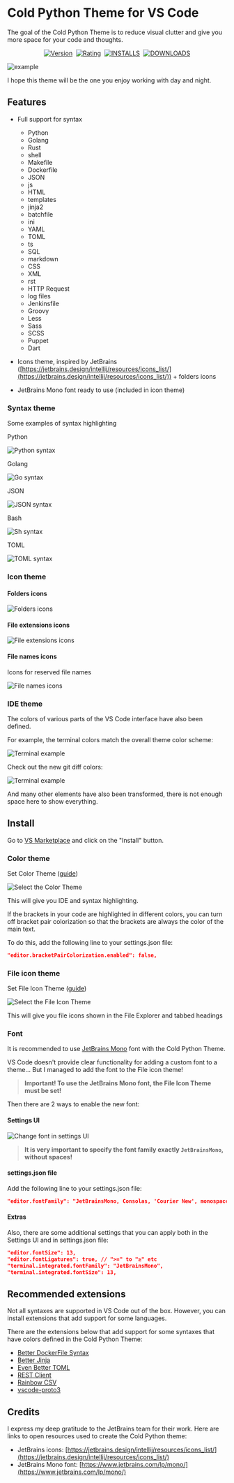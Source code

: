 # Cold Python Theme for VS Code

The goal of the Cold Python Theme is to reduce visual clutter and give you more space for your code and thoughts.

<p align="center">
    <a href="https://marketplace.visualstudio.com/items?itemName=nparamonov.cold-python-theme"><img src="https://img.shields.io/visual-studio-marketplace/v/nparamonov.cold-python-theme?style=for-the-badge&colorA=555555&colorB=007ec6&label=VERSION" alt="Version"></a>&nbsp;
    <a href="https://marketplace.visualstudio.com/items?itemName=nparamonov.cold-python-theme"><img src="https://img.shields.io/visual-studio-marketplace/r/nparamonov.cold-python-theme?style=for-the-badge&colorA=555555&colorB=007ec6&label=RATING" alt="Rating"></a>&nbsp;
    <a href="https://marketplace.visualstudio.com/items?itemName=nparamonov.cold-python-theme"><img src="https://img.shields.io/visual-studio-marketplace/i/nparamonov.cold-python-theme?style=for-the-badge&colorA=555555&colorB=007ec6&label=Installs" alt="INSTALLS"></a>&nbsp;
    <a href="https://marketplace.visualstudio.com/items?itemName=nparamonov.cold-python-theme"><img src="https://img.shields.io/visual-studio-marketplace/d/nparamonov.cold-python-theme?style=for-the-badge&colorA=555555&colorB=007ec6&label=Downloads" alt="DOWNLOADS"></a>
</p>

![example](https://raw.githubusercontent.com/nparamonov/vscode-cold-python-theme/main/img/example.png)

I hope this theme will be the one you enjoy working with day and night.

## Features

- Full support for syntax
  - Python
  - Golang
  - Rust
  - shell
  - Makefile
  - Dockerfile
  - JSON
  - js
  - HTML
  - templates
  - jinja2
  - batchfile
  - ini
  - YAML
  - TOML
  - ts
  - SQL
  - markdown
  - CSS
  - XML
  - rst
  - HTTP Request
  - log files
  - Jenkinsfile
  - Groovy
  - Less
  - Sass
  - SCSS
  - Puppet
  - Dart

- Icons theme, inspired by JetBrains ([https://jetbrains.design/intellij/resources/icons_list/](https://jetbrains.design/intellij/resources/icons_list/)) + folders icons
- JetBrains Mono font ready to use (included in icon theme)

### Syntax theme

Some examples of syntax highlighting

Python

![Python syntax](https://raw.githubusercontent.com/nparamonov/vscode-cold-python-theme/main/img/syntax_example_python.png)

Golang

![Go syntax](https://raw.githubusercontent.com/nparamonov/vscode-cold-python-theme/main/img/syntax_example_go.png)

JSON

![JSON syntax](https://raw.githubusercontent.com/nparamonov/vscode-cold-python-theme/main/img/syntax_example_json.png)

Bash

![Sh syntax](https://raw.githubusercontent.com/nparamonov/vscode-cold-python-theme/main/img/syntax_example_sh.png)

TOML

![TOML syntax](https://raw.githubusercontent.com/nparamonov/vscode-cold-python-theme/main/img/syntax_example_toml.png)

### Icon theme

#### Folders icons

![Folders icons](https://raw.githubusercontent.com/nparamonov/vscode-cold-python-theme/main/img/folders_icons.png)

#### File extensions icons

![File extensions icons](https://raw.githubusercontent.com/nparamonov/vscode-cold-python-theme/main/img/file_extensions_icons.png)

#### File names icons

Icons for reserved file names

![File names icons](https://raw.githubusercontent.com/nparamonov/vscode-cold-python-theme/main/img/file_names_icons.png)

### IDE theme

The colors of various parts of the VS Code interface have also been defined.

For example, the terminal colors match the overall theme color scheme:

![Terminal example](https://raw.githubusercontent.com/nparamonov/vscode-cold-python-theme/main/img/terminal_example.png)

Check out the new git diff colors:

![Terminal example](https://raw.githubusercontent.com/nparamonov/vscode-cold-python-theme/main/img/git_diff_example.png)

And many other elements have also been transformed, there is not enough space here to show everything.

## Install

Go to [VS Marketplace](https://marketplace.visualstudio.com/items?itemName=nparamonov.cold-python-theme) and click on the "Install" button.

### Color theme

Set Color Theme ([guide](https://code.visualstudio.com/docs/getstarted/themes#_selecting-the-color-theme))

![Select the Color Theme](https://raw.githubusercontent.com/nparamonov/vscode-cold-python-theme/main/img/select_color_theme.jpg)

This will give you IDE and syntax highlighting.

If the brackets in your code are highlighted in different colors, you can turn off bracket pair colorization so that the brackets are always the color of the main text.

To do this, add the following line to your settings.json file:

```json
"editor.bracketPairColorization.enabled": false,
```

### File icon theme

Set File Icon Theme ([guide](https://code.visualstudio.com/docs/getstarted/themes#_selecting-the-file-icon-theme))

![Select the File Icon Theme](https://raw.githubusercontent.com/nparamonov/vscode-cold-python-theme/main/img/select_file_icon_theme.jpg)

This will give you file icons shown in the File Explorer and tabbed headings

### Font

It is recommended to use [JetBrains Mono](https://www.jetbrains.com/lp/mono/) font with the Cold Python Theme.

VS Code doesn't provide clear functionality for adding a custom font to a theme... But I managed to add the font to the File icon theme!

> **Important! To use the JetBrains Mono font, the File Icon Theme must be set!**

Then there are 2 ways to enable the new font:

#### Settings UI

![Change font in settings UI](https://raw.githubusercontent.com/nparamonov/vscode-cold-python-theme/main/img/change_font_settings_ui.jpg)

> **It is very important to specify the font family exactly `JetBrainsMono`, without spaces!**

#### settings.json file

Add the following line to your settings.json file:

```json
"editor.fontFamily": "JetBrainsMono, Consolas, 'Courier New', monospace",
```

#### Extras

Also, there are some additional settings that you can apply both in the Settings UI and in settings.json file:

```json
"editor.fontSize": 13,
"editor.fontLigatures": true, // ">=" to "≥" etc
"terminal.integrated.fontFamily": "JetBrainsMono",
"terminal.integrated.fontSize": 13,
```

## Recommended extensions

Not all syntaxes are supported in VS Code out of the box. However, you can install extensions that add support for some languages.

There are the extensions below that add support for some syntaxes that have colors defined in the Cold Python Theme:

- [Better DockerFile Syntax](https://marketplace.visualstudio.com/items?itemName=jeff-hykin.better-dockerfile-syntax)
- [Better Jinja](https://marketplace.visualstudio.com/items?itemName=samuelcolvin.jinjahtml)
- [Even Better TOML](https://marketplace.visualstudio.com/items?itemName=tamasfe.even-better-toml)
- [REST Client](https://marketplace.visualstudio.com/items?itemName=humao.rest-client)
- [Rainbow CSV](https://marketplace.visualstudio.com/items?itemName=mechatroner.rainbow-csv)
- [vscode-proto3](https://marketplace.visualstudio.com/items?itemName=zxh404.vscode-proto3)

## Credits

I express my deep gratitude to the JetBrains team for their work. Here are links to open resources used to create the Cold Python theme:

- JetBrains icons: [https://jetbrains.design/intellij/resources/icons_list/](https://jetbrains.design/intellij/resources/icons_list/)
- JetBrains Mono font: [https://www.jetbrains.com/lp/mono/](https://www.jetbrains.com/lp/mono/)
